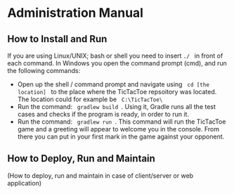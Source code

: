 # Administration Manual

## How to Install and Run
If you are using Linux/UNIX; bash or shell you need to insert <code>./   </code> in front of each command. In Windows you open the command prompt (cmd), and run the following commands:
  
- Open up the shell / command prompt and navigate using <code> cd [the location] </code> to the place where the TicTacToe repsoitory was located. The location could for example be <code> C:\TicTacToe\ </code>
- Run the command: <code> gradlew build </code>. Using it, Gradle runs all the test cases and checks if the program is ready, in order to run it.
- Run the command: <code> gradlew run </code>. This command will run the TicTacToe game and a greeting will appear to welcome you in the console. From there you can put in your first mark in the game against your opponent.

## How to Deploy, Run and Maintain

(How to deploy, run and maintain in case of client/server or web application)
